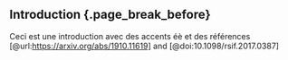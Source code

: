 ## Introduction {.page_break_before}

Ceci est une introduction avec des accents éè et des références [@url:https://arxiv.org/abs/1910.11619] and [@doi:10.1098/rsif.2017.0387]
